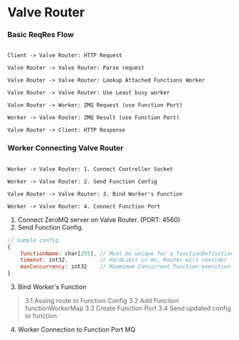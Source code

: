 # Valve Router

### Basic ReqRes Flow

```sequence

Client -> Valve Router: HTTP Request

Valve Router -> Valve Router: Parse request

Valve Router -> Valve Router: Lookup Attached Functions Worker

Valve Router -> Valve Router: Use Least busy worker

Valve Router -> Worker: ZMQ Request (use Function Port)

Worker -> Valve Router: ZMQ Result (use Function Port)

Valve Router -> Client: HTTP Response

```

### Worker Connecting Valve Router

```sequence

Worker -> Valve Router: 1. Connect Controller Socket

Worker -> Valve Router: 2. Send Function Config

Valve Router -> Valve Router: 3. Bind Worker's Function

Worker -> Valve Router: 4. Connect Function Port

```

1. Connect ZeroMQ server on Valve Router. (PORT: 4560)
2. Send Function Config.

```js
// sample config
{
    functionName: char[255], // Must be unique for a functionDefinition.
    timeout: int32,          // HardLimit in ms, Router will consider function failed, and send kill signal to worker
    maxConcurrency: int32    // Maxmimum Concurrent function execution the worker can handle.
}
```

3. Bind Worker's Function
> 3.1 Assing route to Function Config
> 3.2 Add Function functionWorkerMap
> 3.3 Create Function Port
> 3.4 Send updated config to function

4. Worker Connection to Function Port MQ